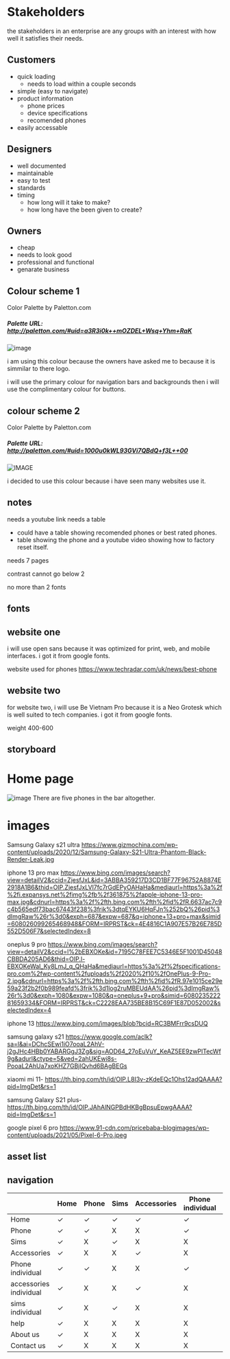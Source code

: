 # Stakeholders

the stakeholders in an enterprise are any groups with an interest with how well it
satisfies their needs.

## Customers
+ quick loading
  + needs to load within a couple seconds
+ simple (easy to navigate)
+ product information
  + phone prices
  + device specifications
  + recomended phones
+ easily accessable


## Designers
+ well documented
+ maintainable
+ easy to test 
+ standards
+ timing
  + how long will it take to make?
  + how long have the been given to create?

## Owners 
+ cheap 
+ needs to look good 
+ professional and functional
+ genarate business

## Colour scheme 1
Color Palette by Paletton.com
#####  Palette URL: http://paletton.com/#uid=a3R3i0k++mOZDEL+Wsq+Yhm+RaK

![image](Colourscheme.JPG) 

   i am using this colour because the owners have asked me to because it is simmilar to there logo.

   i will use the primary colour for navigation bars and backgrounds then i will use the complimentary colour for buttons.

   ## colour scheme 2
Color Palette by Paletton.com
#####  Palette URL: http://paletton.com/#uid=1000u0kWL93GVi7QBdQ+f3L++00
![IMAGE](capture.JPG)

i decided to use this colour because i have seen many websites use it.


## notes
needs a youtube link
needs a table
  + could have a table showing recomended phones or best rated phones.
  + table showing the phone and a youtube video showing how to factory reset itself.

needs 7 pages

contrast cannot go below 2

no more than 2 fonts


## fonts
## website one

i will use open sans because it was optimized for print, web, and mobile interfaces.
i got it from google fonts.


<link rel="preconnect" href="https://fonts.googleapis.com">
<link rel="preconnect" href="https://fonts.gstatic.com" crossorigin>
<link href="https://fonts.googleapis.com/css2?family=Corinthia&display=swap" rel="stylesheet">

website used for phones https://www.techradar.com/uk/news/best-phone

## website two
for website two, i will use Be Vietnam Pro because it is a Neo Grotesk which is well suited to tech companies. i got it from google fonts.

weight 400-600
<link rel="preconnect" href="https://fonts.googleapis.com">
<link rel="preconnect" href="https://fonts.gstatic.com" crossorigin>
<link href="https://fonts.googleapis.com/css2?family=Corinthia&display=swap" rel="stylesheet">


## storyboard
# Home page 
![image](storyboard..JPG)
There are five phones in the bar altogether.










# images
Samsung Galaxy s21 ultra https://www.gizmochina.com/wp-content/uploads/2020/12/Samsung-Galaxy-S21-Ultra-Phantom-Black-Render-Leak.jpg

iphone 13 pro max https://www.bing.com/images/search?view=detailV2&ccid=ZjesfJxL&id=3ABBA359217D3CD1BF77F96752A8874E2918A1B6&thid=OIP.ZjesfJxLVl7fc7rGdEPyOAHaHa&mediaurl=https%3a%2f%2fi.expansys.net%2fimg%2fb%2f361875%2fapple-iphone-13-pro-max.jpg&cdnurl=https%3a%2f%2fth.bing.com%2fth%2fid%2fR.6637ac7c9c4b565edf73bac67443f238%3frik%3dtqEYKU6HqFJn%252bQ%26pid%3dImgRaw%26r%3d0&exph=687&expw=687&q=iphone+13+pro+max&simid=608026099265468948&FORM=IRPRST&ck=4E4816C1A907E57B26E785D552D506F7&selectedIndex=8

oneplus 9 pro https://www.bing.com/images/search?view=detailV2&ccid=l%2bEBXOKe&id=7195C78FEE7C5346E5F1001D45048CBBDA205AD6&thid=OIP.l-EBXOKeWaI_Ky8LmJ_q_QHaHa&mediaurl=https%3a%2f%2fspecifications-pro.com%2fwp-content%2fuploads%2f2020%2f10%2fOnePlus-9-Pro-2.jpg&cdnurl=https%3a%2f%2fth.bing.com%2fth%2fid%2fR.97e1015ce29e59a23f2b2f0b989feafd%3frik%3d1log2ruMBEUdAA%26pid%3dImgRaw%26r%3d0&exph=1080&expw=1080&q=oneplus+9+pro&simid=608023522281659334&FORM=IRPRST&ck=C2228EAA735BE8B15C69F1E87D052002&selectedIndex=4

iphone 13 https://www.bing.com/images/blob?bcid=RC3BMFrr9csDUQ

samsung galaxy s21 https://www.google.com/aclk?sa=l&ai=DChcSEwi1iO7ooaL2AhV-j2gJHc4HBb0YABARGgJ3Zg&sig=AOD64_27oEuVuY_KeAZ5EE9zwPlTecWf9g&adurl&ctype=5&ved=2ahUKEwi8s-PooaL2AhUa7xoKHZ7GBjIQvhd6BAgBEGs

xiaomi mi 11- https://th.bing.com/th/id/OIP.L8I3v-zKdeEQc1Ohs12adQAAAA?pid=ImgDet&rs=1

samsung Galaxy S21 plus- https://th.bing.com/th/id/OIP.JAhAlNGPBdHKBgBpsuEpwgAAAA?pid=ImgDet&rs=1

google pixel 6 pro https://www.91-cdn.com/pricebaba-blogimages/wp-content/uploads/2021/05/Pixel-6-Pro.jpeg

## asset list

## navigation
|   |  Home|   Phone|   Sims|  Accessories | Phone individual  | accessories individual  | sims individual  | help   | About us  | Contact us  |   |   |
|---|---|---|---|---|---|---|---|---|---|---|---|---|
| Home |  &check; | &check;  | &check;  | &check;  |  &check; | &check;  | &check;  | &check;  |   &check;| &check;  |   |   |
|  Phone | &check;  | &check;   | X  | X  | &check;  |  X | X  | X  | X  | X  |   |   |
|  Sims | &check;  | X  |  &check; | X | X  |  X | &check;  | X  | X  | X  |   |   |
| Accessories  | &check;  | X  | X  | &check;  |  X |  &check; |  X | X  | X  | X  |   |   |
|  Phone individual | &check;  |  &check; | X  | X  | &check;  | X  | X  | X  | X  |  X |  |   |
|accessories individual  | &check;  |  X |  X|  &check; |  X|&check; |  X |  X |  X | X  |   |   |
| sims individual  | &check;  |  X |  &check; |  X | X  | X  |  &check; |  X |  X|  X|   |   |
|  help | &check;  |  X |  X |  X |  X |  X |  X |  X | X  |  X |   |   |
|  About us |  &check; |   X|  X | X  | X  | X  |   | X  |   X|  X |   |   |
| Contact us  | &check;  |   X| X  | X  | X  |X   | X  | X  |  X |  X |   |   |

